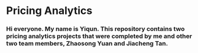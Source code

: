 # Pricing Analytics
### Hi everyone. My name is Yiqun. This repository contains two pricing analytics projects that were completed by me and other two team members, Zhaosong Yuan and Jiacheng Tan. 

